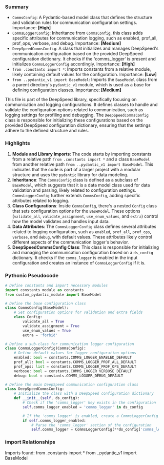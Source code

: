 

### Summary



* `CommsConfig`: A Pydantic-based model class that defines the structure and validation rules for communication configuration settings. Importance: **[High]**
* `CommsLoggerConfig`: Inheritance from `CommsConfig`, this class adds specific attributes for communication logging, such as enabled, prof_all, prof_ops, verbose, and debug. Importance: **[Medium]**
* `DeepSpeedCommsConfig`: A class that initializes and manages DeepSpeed's communication configuration based on the provided DeepSpeed configuration dictionary. It checks if the 'comms_logger' is present and initializes `CommsLoggerConfig` accordingly. Importance: **[High]**
* `from .constants import *`: Imports constants from a relative module, likely containing default values for the configuration. Importance: **[Low]**
* `from ..pydantic_v1 import BaseModel`: Imports the `BaseModel` class from a parent directory's `pydantic_v1` module, which is used as a base for defining configuration classes. Importance: **[Medium]** 

This file is part of the DeepSpeed library, specifically focusing on communication and logging configurations. It defines classes to handle and validate the configuration options related to communication, such as logging settings for profiling and debugging. The `DeepSpeedCommsConfig` class is responsible for initializing these configurations based on the provided DeepSpeed configuration dictionary, ensuring that the settings adhere to the defined structure and rules.

### Highlights



1. **Module and Library Imports**: The code starts by importing constants from a relative path `from .constants import *` and a class `BaseModel` from another relative path `from ..pydantic_v1 import BaseModel`. This indicates that the code is part of a larger project with a modular structure and uses the `pydantic` library for data modeling.
2. **Inheritance**: The `CommsConfig` class is defined as a subclass of `BaseModel`, which suggests that it is a data model class used for data validation and parsing, likely related to configuration settings. `CommsLoggerConfig` further extends `CommsConfig`, adding specific attributes related to logging.
3. **Class Configurations**: Inside `CommsConfig`, there's a nested `Config` class that sets configuration options for the `BaseModel`. These options (`validate_all`, `validate_assignment`, `use_enum_values`, and `extra`) control how the model validates and handles input data.
4. **Data Attributes**: The `CommsLoggerConfig` class defines several attributes related to logging configuration, such as `enabled`, `prof_all`, `prof_ops`, `verbose`, and `debug`, with default values. These attributes likely control different aspects of the communication logger's behavior.
5. **DeepSpeedCommsConfig Class**: This class is responsible for initializing and managing the communication configuration based on a `ds_config` dictionary. It checks if the `comms_logger` is enabled in the input configuration and creates an instance of `CommsLoggerConfig` if it is.

### Pythonic Pseudocode

```python
# Define constants and import necessary modules
import constants_module as constants
from custom_pydantic_module import BaseModel

# Define the base configuration class
class CommsConfig(BaseModel):
    # Set configuration options for validation and extra fields
    class Config:
        validate_all = True
        validate_assignment = True
        use_enum_values = True
        extra = 'forbid'

# Define a sub-class for communication logger configuration
class CommsLoggerConfig(CommsConfig):
    # Define default values for logger configuration options
    enabled: bool = constants.COMMS_LOGGER_ENABLED_DEFAULT
    prof_all: bool = constants.COMMS_LOGGER_PROF_ALL_DEFAULT
    prof_ops: list = constants.COMMS_LOGGER_PROF_OPS_DEFAULT
    verbose: bool = constants.COMMS_LOGGER_VERBOSE_DEFAULT
    debug: bool = constants.COMMS_LOGGER_DEBUG_DEFAULT

# Define the main DeepSpeed communication configuration class
class DeepSpeedCommsConfig:
    # Initialize the class with a DeepSpeed configuration dictionary
    def __init__(self, ds_config):
        # Check if the 'comms_logger' key exists in the configuration
        self.comms_logger_enabled = 'comms_logger' in ds_config

        # If the 'comms_logger' is enabled, create a CommsLoggerConfig instance
        if self.comms_logger_enabled:
            # Parse the 'comms_logger' section of the configuration
            self.comms_logger = CommsLoggerConfig(**ds_config['comms_logger'])
```


### import Relationships

Imports found:
from .constants import *
from ..pydantic_v1 import BaseModel